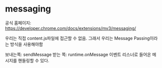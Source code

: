 # messaging

공식 홈페이지: https://developer.chrome.com/docs/extensions/mv3/messaging/


우리는 직접 content.js파일에 접근할 수 없음. 그래서 우리는 Message Passing이라는 방식을 사용해야함


보내는쪽: sendMessage
받는 쪽: runtime.onMessage 이벤트 리스너로 들어온 메시지를 핸들링할 수 있다.
